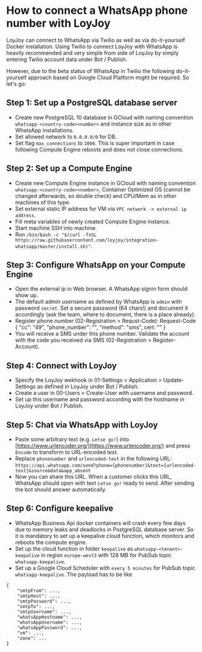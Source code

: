 # How to connect a WhatsApp phone number with LoyJoy

LoyJoy can connect to WhatsApp via Twilio as well as via do-it-yourself Docker installation. Using Twilio to connect LoyJoy with WhatsApp is heavily recommended and very simple from side of LoyJoy by simply entering Twilio account data under Bot / Publish.

However, due to the beta status of WhatsApp in Twilio the following do-it-yourself approach based on Google Cloud Platform might be required. So let's go:


## Step 1: Set up a PostgreSQL database server

- Create new PostgreSQL 10 database in GCloud with naming convention `whatsapp-<country-code><number>` and instance size as in other WhatsApp installations.
- Set allowed network to `0.0.0.0/0` for DB.
- Set flag `max_connections` to `1000`. This is super important in case following Compute Engine reboots and does not close connections.


## Step 2: Set up a Compute Engine

- Create new Compute Engine instance in GCloud with naming convention `whatsapp-<country-code><number>`, Container Optimized OS (cannot be changed afterwards, so double check) and CPU/Mem as in other machines of this type.
- Set external static IP address for VM via `VPC network -> external ip address`.
- Fill meta variables of newly created Compute Engine instance.
- Start machine SSH into machine.
- Run `/bin/bash -c "$(curl -fsSL https://raw.githubusercontent.com/loyjoy/integration-whatsapp/master/install.sh)"`.


## Step 3: Configure WhatsApp on your Compute Engine

- Open the external ip in Web browser. A WhatsApp signin form should show up.
- The default admin username as defined by WhatsApp is `admin` with password `secret`. Set a secure password (64 chars!) and document it accordingly (ask the team, where to document, there is a place already).
- Register phone number (02-Registration > Requst-Code):  Request-Code { "cc": "49", "phone_number": "<number>", "method": "sms", cert: "<cert>" }
- You will receive a SMS under this phone number. Validate the account with the code you received via SMS (02-Registration > Register-Account).


## Step 4: Connect with LoyJoy

- Specify the LoyJoy wekhook in 01-Settings > Application > Update-Settings as defined in LoyJoy under Bot / Publish.
- Create a user in 00-Users > Create-User with username and password.
- Set up this username and password according with the hostname in LoyJoy under Bot / Publish.


## Step 5: Chat via WhatsApp with LoyJoy

- Paste some arbitrary text (e.g. `Letse go!`) into [https://www.urlencoder.org/](https://www.urlencoder.org/) and press `Encode` to transform to URL-encoded text.
- Replace `phonenumber` and `urlencoded-text` in the following URL: `https://api.whatsapp.com/send?phone={phonenumber}&text={urlencoded-text}&source&data&app_absent`
- Now you can share this URL. When a customer clicks this URL, WhatsApp should open with text `Letse go!` ready to send. After sending the bot should answer automatically.


## Step 6: Configure keepalive

- WhatsApp Business Api docker containers will crash every few days due to memory leaks and deadlocks in PostgreSQL database server. So it is mandatory to set up a keepalive cloud function, which monitors and reboots the compute engine.
- Set up the cloud function in folder `keepalive` as `whatsapp-<tenant>-keepalive` in region `europe-west3` with 128 MB for PubSub topic `whatsapp-keepalive`.
- Set up a Google Cloud Scheduler with `every 5 minutes` for PubSub topic `whatsapp-keepalive`. The payload has to be like

```
{
    "smtpFrom": ...,
    "smtpHost": ...,
    "smtpPassword": ...,
    "smtpTo": ...,
    "smtpUsername": ...,
    "whatsAppHostname": ...,
    "whatsAppUsername": ...,
    "whatsAppPassword": ...,
    "vm": ...,
    "zone": ...
}
```
